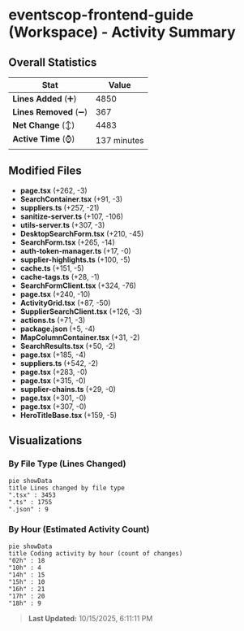 # eventscop-frontend-guide (Workspace) - Activity Summary 

## Overall Statistics

| Stat                   | Value                                                             |
| ---------------------- | ----------------------------------------------------------------- |
| **Lines Added** (➕)   | 4850                                          |
| **Lines Removed** (➖) | 367                                        |
| **Net Change** (↕)    | 4483                |
| **Active Time** (⌚)   | 137 minutes |


## Modified Files
- **page.tsx** (+262, -3)
- **SearchContainer.tsx** (+91, -3)
- **suppliers.ts** (+257, -21)
- **sanitize-server.ts** (+107, -106)
- **utils-server.ts** (+307, -3)
- **DesktopSearchForm.tsx** (+210, -45)
- **SearchForm.tsx** (+265, -14)
- **auth-token-manager.ts** (+17, -0)
- **supplier-highlights.ts** (+100, -5)
- **cache.ts** (+151, -5)
- **cache-tags.ts** (+28, -1)
- **SearchFormClient.tsx** (+324, -76)
- **page.tsx** (+240, -10)
- **ActivityGrid.tsx** (+87, -50)
- **SupplierSearchClient.tsx** (+126, -3)
- **actions.ts** (+71, -3)
- **package.json** (+5, -4)
- **MapColumnContainer.tsx** (+31, -2)
- **SearchResults.tsx** (+50, -2)
- **page.tsx** (+185, -4)
- **suppliers.ts** (+542, -2)
- **page.tsx** (+283, -0)
- **page.tsx** (+315, -0)
- **supplier-chains.ts** (+29, -0)
- **page.tsx** (+301, -0)
- **page.tsx** (+307, -0)
- **HeroTitleBase.tsx** (+159, -5)

## Visualizations

### By File Type (Lines Changed)

```mermaid
pie showData
title Lines changed by file type
".tsx" : 3453
".ts" : 1755
".json" : 9
```

### By Hour (Estimated Activity Count)

```mermaid
pie showData
title Coding activity by hour (count of changes)
"02h" : 18
"10h" : 4
"14h" : 15
"15h" : 10
"16h" : 21
"17h" : 20
"18h" : 9
```


> **Last Updated:** 10/15/2025, 6:11:11 PM